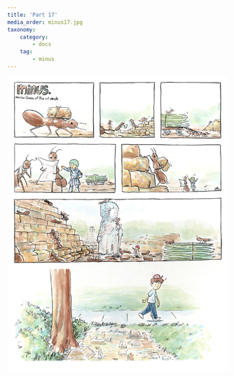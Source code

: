 ```yaml
---
title: 'Part 17'
media_order: minus17.jpg
taxonomy:
    category:
        - docs
    tag:
        - minus
---
```


![](minus17.jpg)